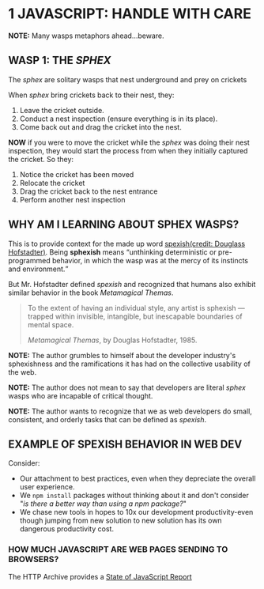 # 1 JAVASCRIPT: HANDLE WITH CARE

**NOTE:** Many wasps metaphors ahead...beware.

## WASP 1: THE _SPHEX_

The _sphex_ are solitary wasps that nest underground and prey on crickets

When _sphex_ bring crickets back to their nest, they:

1. Leave the cricket outside.
2. Conduct a nest inspection (ensure everything is in its place).
3. Come back out and drag the cricket into the nest.

**NOW** if you were to move the cricket while the _sphex_ was doing their nest inspection, they would start the process from when they initially captured the cricket. So they:

1. Notice the cricket has been moved
2. Relocate the cricket
3. Drag the cricket back to the nest entrance
4. Perform another nest inspection

## WHY AM I LEARNING ABOUT SPHEX WASPS?

This is to provide context for the made up word [spexish(credit: Douglass Hofstadter)](https://www.worldwidewords.org/weirdwords/ww-sph3.htm). Being **sphexish** means <q>unthinking deterministic or pre-programmed behavior, in which the wasp was at the mercy of its instincts and environment.</q>

But Mr. Hofstadter defined _spexish_ and recognized that humans also exhibit similar behavior in the book <cite>Metamagical Themas</cite>.

<blockquote cite="https://www.worldwidewords.org/weirdwords/ww-sph3.htm">
  <p>To the extent of having an individual style, any artist is sphexish — trapped within invisible, intangible, but inescapable boundaries of mental space.</p>
  <cite>Metamagical Themas</cite>, by Douglas Hofstadter, 1985.
</blockquote>

**NOTE:** The author grumbles to himself about the developer industry's sphexishness and the ramifications it has had on the collective usability of the web.

**NOTE:** The author does not mean to say that developers are literal _sphex_ wasps who are incapable of critical thought.

**NOTE:** The author wants to recognize that we as web developers do small, consistent, and orderly tasks that can be defined as _spexish_.

## EXAMPLE OF SPEXISH BEHAVIOR IN WEB DEV

Consider:

- Our attachment to best practices, even when they depreciate the overall user experience.
- We `npm install` packages without thinking about it and don't consider "_is there a better way than using a npm package?_"
- We chase new tools in hopes to 10x our development productivity-even though jumping from new solution to new solution has its own dangerous productivity cost.

### HOW MUCH JAVASCRIPT ARE WEB PAGES SENDING TO BROWSERS?

The HTTP Archive provides a [State of JavaScript Report](https://httparchive.org/reports/state-of-javascript#bytesJs)
